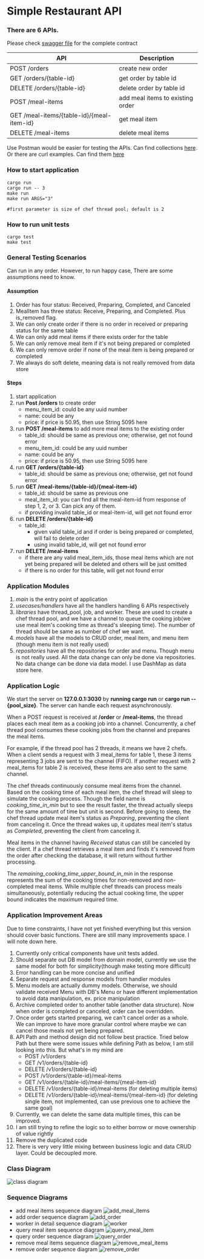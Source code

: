 # Simple Restaurant API

### There are 6 APIs.

Please check [swagger file](./swagger.yaml) for the complete contract

| API                                       | Description                      |
|-------------------------------------------|----------------------------------|
| POST /orders                              | create new order                 |
| GET /orders/{table-id}                    | get order by table id            |
| DELETE /orders/{table-id}                 | delete order by table id         |
| POST /meal-items                          | add meal items to existing order |
| GET /meal-items/{table-id}/{meal-item-id} | get meal item                    |
| DELETE /meal-items                        | delete meal items                |

Use Postman would be easier for testing the APIs. Can find collections [here](./RAPI.postman_collection.json). 
<br> Or there are curl examples. Can find them [here](./curl_examples)

### How to start application
```
cargo run
cargo run -- 3
make run
make run ARGS="3"

#first parameter is size of chef thread pool; default is 2
```
### How to run unit tests
```
cargo test
make test
```

### General Testing Scenarios

Can run in any order.
However, to run happy case, There are some assumptions need to know.
#### Assumption
1. Order has four status: Received, Preparing, Completed, and Canceled
2. MealItem has three status: Receive, Preparing, and Completed. Plus is_removed flag.
3. We can only create order if there is no order in received or preparing status for the same table
4. We can only add meal items if there exists order for the table
5. We can only remove meal item if it's not being prepared or completed
6. We can only remove order if none of the meal item is being prepared or completed
7. We always do soft delete, meaning data is not really removed from data store

#### Steps
1. start application
2. run **Post /orders** to create order
    - menu_item_id: could be any uuid number
    - name: could be any
    - price: if price is 50.95, then use String 5095 here
3. run **POST /meal-items** to add more meal items to the existing order
    - table_id: should be same as previous one; otherwise, get not found error
    - menu_item_id: could be any uuid number
    - name: could be any
    - price: if price is 50.95, then use String 5095 here
4. run **GET /orders/{table-id}**
    - table_id: should be same as previous one; otherwise, get not found error
5. run **GET /meal-items/{table-id}/{meal-item-id}**
    - table_id: should be same as previous one
    - meal_item_id: you can find all the meal-item-id from response of step 1, 2, or 3. Can pick any of them.
    - if providing invalid table_id or meal-item-id, will get not found error
6. run **DELETE /orders/{table-id}**
    - table_id:
        - given valid table_id and if order is being prepared or completed, will fail to delete order
        - using invalid table_id, will get not found error
7. run **DELETE /meal-items**
    - if there are any valid meal_item_ids, those meal items which are not yet being prepared will be deleted and others
      will be just omitted
    - if there is no order for this table, will get not found error

### Application Modules

1. _main_ is the entry point of application
2. _usecases/handlers_ have all the handlers handling 6 APIs respectively
3. _libraries_ have thread_pool, job, and worker. These are used to create a chef thread pool, and we have a channel to
   queue the cooking job(we use meal item's cooking time as thread's sleeping time). The number of thread should be same
   as number of chef we want.
4. _models_ have all the models to CRUD order, meal item, and menu item (though menu item is not really used)
5. _repositories_ have all the repositories for order and menu. Though menu is not really used. All the data change can
   only be done via repositories. No data change can be done via data model. I use DashMap as data store here.

### Application Logic

We start the server on **127.0.0.1:3030** by **running cargo run** or **cargo run -- {pool_size}**. 
The server can handle each request asynchronously.

When a POST request is received at **/order** or **/meal-items**, the thread places each meal item as a cooking job into a channel. 
Concurrently, a chef thread pool consumes these cooking jobs from the channel and prepares the meal items.

For example, if the thread pool has 2 threads, it means we have 2 chefs. 
When a client sends a request with 3 meal_items for table 1, these 3 items representing 3 jobs are sent to the channel (FIFO). 
If another request with 2 meal_items for table 2 is received, these items are also sent to the same channel.

The chef threads continuously consume meal items from the channel. 
Based on the cooking time of each meal item, the chef thread will sleep to simulate the cooking process.
Though the field name is _cooking_time_in_min_ but to see the result faster, the thread actually sleeps for the same amount of time but unit is second.
Before going to sleep, the chef thread update meal item's status as _Preparing_, preventing the client from canceling it. 
Once the thread wakes up, it updates meal item's status as _Completed_, preventing the client from canceling it.

Meal items in the channel having _Received_ status can still be canceled by the client. 
If a chef thread retrieves a meal item and finds it's removed from the order after checking the database, it will return without further processing.

The _remaining_cooking_time_upper_bound_in_min_ in the response represents the sum of the cooking times for non-removed and non-completed meal items. 
While multiple chef threads can process meals simultaneously, potentially reducing the actual cooking time, the upper bound indicates the _maximum_ required time.

### Application Improvement Areas

Due to time constraints, I have not yet finished everything but this version should cover basic functions.
There are still many improvements space. I will note down here.

1. Currently only critical components have unit tests added. 
2. Should separate out DB model from domain model, currently we use the same model for both for simplicity(though make testing more difficult)
3. Error handling can be more concise and unified
4. Separate request and response models from handler modules
5. Menu models are actually dummy models. Otherwise, we should validate received Menu with DB's Menu or have different
   implementation to avoid data manipulation, ex. price manipulation
6. Archive completed order to another table (another data structure). Now when order is completed or canceled, order can be overridden.
7. Once order gets started preparing, we can't cancel order as a whole. We can improve to have more granular control where maybe we can cancel those meals not yet being prepared.
8. API Path and method design did not follow best practice. Tried below Path but there were some issues while defining Path as below, I am still looking into this. But what's in my mind are
   - POST /v1/orders
   - GET /v1/orders/{table-id}
   - DELETE /v1/orders/{table-id}
   - POST /v1/orders/{table-id}/meal-items
   - GET /v1/orders/{table-id}/meal-items/{meal-item-id}
   - DELETE /v1/orders/{table-id}/meal-items  (for deleting multiple items)
   - DELETE /v1/orders/{table-id}/meal-items/{meal-item-id} (for deleting single item, not implemented, 
   can use previous one to achieve the same goal)
9. Currently, we can delete the same data multiple times, this can be improved.
10. I am still trying to refine the logic so to either borrow or move ownership of value rightly
11. Remove the duplicated code
12. There is very very little mixing between business logic and data CRUD layer. Could be decoupled more.


### Class Diagram
![class diagram](diagrams/images/class.png)

### Sequence Diagrams
- add meal items sequence diagram
![add_meal_items](diagrams/images/add_meal_items_sequence_diagram.png)
- add order sequence diagram
![add_order](diagrams/images/add_order_sequence_diagram.png)
- worker in detail sequence diagram
![worker](diagrams/images/worker_sequence_diagram.png)
- query meal item sequence diagram
![query_meal_item](diagrams/images/query_meal_item_sequence_diagram.png)
- query order sequence diagram
![query_order](diagrams/images/query_order_sequence_diagram.png)
- remove meal items sequence diagram
![remove_meal_items](diagrams/images/remove_meal_items_sequence_diagram.png)
- remove order sequence diagram
![remove_order](diagrams/images/remove_order_sequence_diagram.png)
